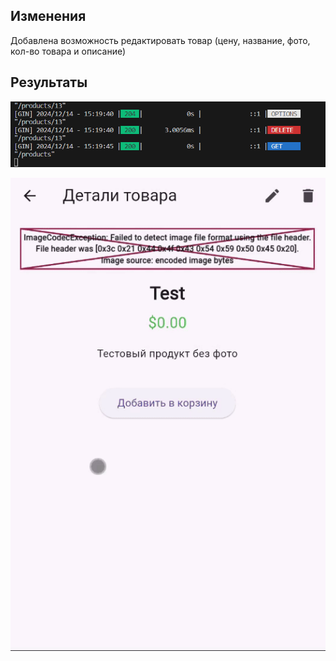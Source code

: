 ## Изменения
Добавлена возможность редактировать товар (цену, название, фото, кол-во товара и описание)

## Результаты
![](https://github.com/Axialer/PKS_repo/blob/PKS_9/pr9_console.png)

![](https://github.com/Axialer/PKS_repo/blob/PKS_9/9.gif)
